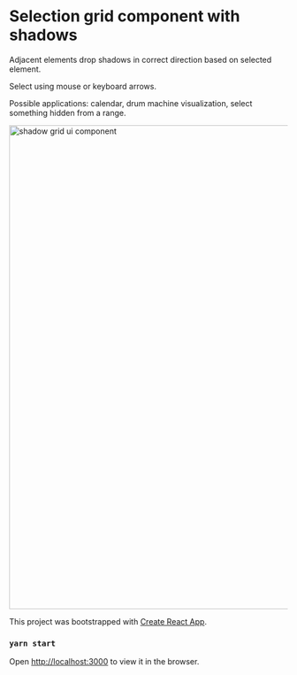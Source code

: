 # Selection grid component with shadows

Adjacent elements drop shadows in correct direction based on selected element.

Select using mouse or keyboard arrows. 

Possible applications: calendar, drum machine visualization, select something hidden from a range.

<img width="874" alt="shadow grid ui component" src="https://user-images.githubusercontent.com/16104943/80303184-408d7a00-87b7-11ea-8d53-dcfdc2bad7ea.png">

This project was bootstrapped with [Create React App](https://github.com/facebook/create-react-app).

### `yarn start`

Open [http://localhost:3000](http://localhost:3000) to view it in the browser.
